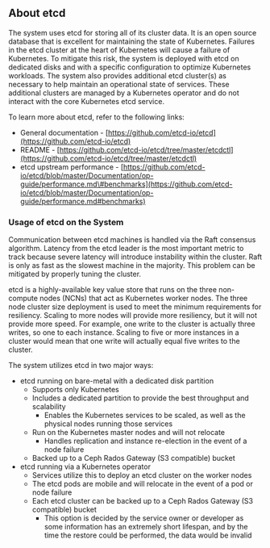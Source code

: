 ## About etcd

The system uses etcd for storing all of its cluster data. It is an open source database that is excellent for maintaining the state of Kubernetes. Failures in the etcd cluster at the heart of Kubernetes will cause a failure of Kubernetes. To mitigate this risk, the system is deployed with etcd on dedicated disks and with a specific configuration to optimize Kubernetes workloads. The  system also provides additional etcd cluster\(s\) as necessary to help maintain an operational state of services. These additional clusters are managed by a Kubernetes operator and do not interact with the core Kubernetes etcd service.

To learn more about etcd, refer to the following links:

-   General documentation - [https://github.com/etcd-io/etcd](https://github.com/etcd-io/etcd)
-   README - [https://github.com/etcd-io/etcd/tree/master/etcdctl](https://github.com/etcd-io/etcd/tree/master/etcdctl)
-   etcd upstream performance - [https://github.com/etcd-io/etcd/blob/master/Documentation/op-guide/performance.md\#benchmarks](https://github.com/etcd-io/etcd/blob/master/Documentation/op-guide/performance.md#benchmarks)

### Usage of etcd on the System

Communication between etcd machines is handled via the Raft consensus algorithm. Latency from the etcd leader is the most important metric to track because severe latency will introduce instability within the cluster. Raft is only as fast as the slowest machine in the majority. This problem can be mitigated by properly tuning the cluster.

etcd is a highly-available key value store that runs on the three non-compute nodes \(NCNs\) that act as Kubernetes worker nodes. The three node cluster size deployment is used to meet the minimum requirements for resiliency. Scaling to more nodes will provide more resiliency, but it will not provide more speed. For example, one write to the cluster is actually three writes, so one to each instance. Scaling to five or more instances in a cluster would mean that one write will actually equal five writes to the cluster.

The system utilizes etcd in two major ways:

-   etcd running on bare-metal with a dedicated disk partition
    -   Supports only Kubernetes
    -   Includes a dedicated partition to provide the best throughput and scalability
        -   Enables the Kubernetes services to be scaled, as well as the physical nodes running those services
    -   Run on the Kubernetes master nodes and will not relocate
        -   Handles replication and instance re-election in the event of a node failure
    -   Backed up to a Ceph Rados Gateway \(S3 compatible\) bucket
-   etcd running via a Kubernetes operator
    -   Services utilize this to deploy an etcd cluster on the worker nodes
    -   The etcd pods are mobile and will relocate in the event of a pod or node failure
    -   Each etcd cluster can be backed up to a Ceph Rados Gateway \(S3 compatible\) bucket
        -   This option is decided by the service owner or developer as some information has an extremely short lifespan, and by the time the restore could be performed, the data would be invalid



